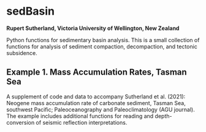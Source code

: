 # sedBasin  
**Rupert Sutherland, Victoria University of Wellington, New Zealand**  

Python functions for sedimentary basin analysis. This is a small collection of functions for analysis of sediment compaction, decompaction, and tectonic subsidence.

## Example 1. Mass Accumulation Rates, Tasman Sea
A supplement of code and data to accompany Sutherland et al. (2021): Neogene mass accumulation rate of carbonate sediment, Tasman Sea, southwest Pacific; Paleoceanography and Paleoclimatology (AGU journal). The example includes additional functions for reading and depth-conversion of seismic reflection interpretations.
